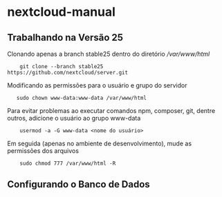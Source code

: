 # nextcloud-manual

## Trabalhando na Versão 25

Clonando apenas a branch stable25 dentro do diretório */var/www/html*

        git clone --branch stable25 https://github.com/nextcloud/server.git

Modificando as permissões para o usuário e grupo do servidor

       sudo chown www-data:www-data /var/www/html

Para evitar problemas ao executar comandos npm, composer, git, dentre outros, adicione o usuário ao grupo www-data

        usermod -a -G www-data <nome do usuário>

Em seguida (apenas no ambiente de desenvolvimento), mude as permissões dos arquivos

        sudo chmod 777 /var/www/html -R

## Configurando o Banco de Dados
